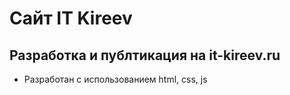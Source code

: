 # Сайт IT Kireev
## Разработка и публтикация на it-kireev.ru

- Разработан с использованием html, css, js
